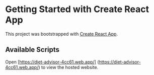 # Getting Started with Create React App

This project was bootstrapped with [Create React App](https://github.com/facebook/create-react-app).

## Available Scripts

Open [https://diet-advisor-4cc61.web.app/] (https://diet-advisor-4cc61.web.app/) to view the hosted website.
